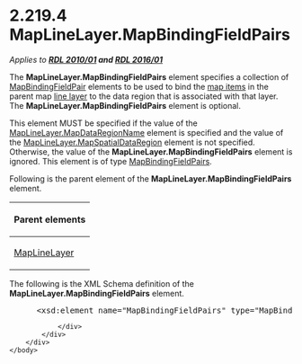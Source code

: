 <html dir="LTR" xmlns:mshelp="http://msdn.microsoft.com/mshelp" xmlns:ddue="http://ddue.schemas.microsoft.com/authoring/2003/5" xmlns:xlink="http://www.w3.org/1999/xlink" xmlns:tool="http://www.microsoft.com/tooltip">
    <head>
        <meta http-equiv="Content-Type" content="text/html; CHARSET=utf-8"></meta>
        <meta name="save" content="history"></meta>
        <title>2.219.4 MapLineLayer.MapBindingFieldPairs</title>
        <xml>
            <mshelp:toctitle title="2.219.4 MapLineLayer.MapBindingFieldPairs"></mshelp:toctitle>
            <mshelp:rltitle title="[MS-RDL]: MapLineLayer.MapBindingFieldPairs"></mshelp:rltitle>
            <mshelp:keyword index="A" term="21aa2d5a-1e4a-4ab4-a617-3658d02e0fd9"></mshelp:keyword>
            <mshelp:attr name="DCSext.ContentType" value="open specification"></mshelp:attr>
            <mshelp:attr name="AssetID" value="21aa2d5a-1e4a-4ab4-a617-3658d02e0fd9"></mshelp:attr>
            <mshelp:attr name="TopicType" value="kbRef"></mshelp:attr>
            <mshelp:attr name="DCSext.Title" value="[MS-RDL]: MapLineLayer.MapBindingFieldPairs" />
        </xml>
    </head>
    <body>
        <div id="header">
            <h1 class="heading">2.219.4 MapLineLayer.MapBindingFieldPairs</h1>
        </div>
        <div id="mainSection">
            <div id="mainBody">
                <div id="allHistory" class="saveHistory"></div>
                <div id="sectionSection0" class="section" name="collapseableSection">
                    

<p><i>Applies to </i><a href="3428e690-a348-4ec7-8a6a-8efb42d2cdee.html"><b><i>RDL 2010/01</i></b></a><b><i>
and </i></b><a href="52ce3983-2bfc-4e72-9359-42aaf5fe4509.html"><b><i>RDL 2016/01</i></b></a></p>

<p>The <b>MapLineLayer.MapBindingFieldPairs</b> element
specifies a collection of <a href="64af7990-ffa0-4603-97d5-0bacc4e18b0d.html">MapBindingFieldPair</a>
elements to be used to bind the <a href="b2482b3f-74ab-4ca8-a9e5-c07955011743.html#gt_10121f59-bef1-4147-94f6-010585a16b4d">map items</a> in the parent map
<a href="b2482b3f-74ab-4ca8-a9e5-c07955011743.html#gt_d18f341f-9a11-41e7-bc17-fa40808259cc">line layer</a> to the data
region that is associated with that layer. The <b>MapLineLayer.MapBindingFieldPairs</b>
element is optional. </p>

<p>This element MUST be specified if the value of the <a href="22cff541-67ab-4c56-867c-dc7f83b99e3c.html">MapLineLayer.MapDataRegionName</a>
element is specified and the value of the <a href="2d1c00a3-2870-479b-ab9b-bf33e73899b8.html">MapLineLayer.MapSpatialDataRegion</a>
element is not specified. Otherwise, the value of the <b>MapLineLayer.MapBindingFieldPairs</b>
element is ignored. This element is of type <a href="0ff06d88-9945-4bb9-87a3-35f1540c7fca.html">MapBindingFieldPairs</a>.</p>

<p>Following is the parent element of the <b>MapLineLayer.MapBindingFieldPairs</b>
element.</p>

<table>
 <thead>
  <tr>
   <th>
   <p>Parent elements</p>
   </th>
  </tr>
 </thead>
 <tr>
  <td>
  <p><a href="8681b1dc-d73e-4d35-b4fa-f7f459d4a304.html">MapLineLayer</a></p>
  </td>
 </tr>
</table>

<p>The following is the XML Schema definition of the <b>MapLineLayer.MapBindingFieldPairs</b>
element.           </p>

<dl>
<dd>
<div><pre> &lt;xsd:element name=&quot;MapBindingFieldPairs&quot; type=&quot;MapBindingFieldPairsType&quot; minOccurs=&quot;0&quot; /&gt;
</pre></div>
</dd></dl>


                </div>
            </div>
        </div>
    </body>
</html>